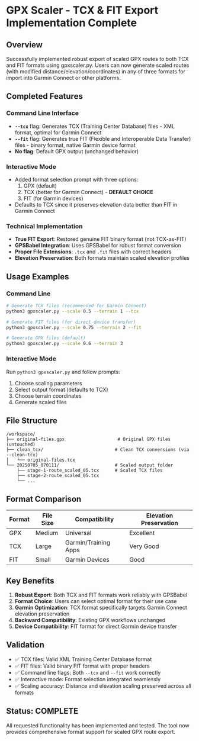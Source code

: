 # GPX Scaler - TCX & FIT Export Implementation Complete

## Overview
Successfully implemented robust export of scaled GPX routes to both TCX and FIT formats using gpxscaler.py. Users can now generate scaled routes (with modified distance/elevation/coordinates) in any of three formats for import into Garmin Connect or other platforms.

## Completed Features

### Command Line Interface
- **`--tcx`** flag: Generates TCX (Training Center Database) files - XML format, optimal for Garmin Connect
- **`--fit`** flag: Generates true FIT (Flexible and Interoperable Data Transfer) files - binary format, native Garmin device format
- **No flag**: Default GPX output (unchanged behavior)

### Interactive Mode
- Added format selection prompt with three options:
  1. GPX (default)
  2. TCX (better for Garmin Connect) - **DEFAULT CHOICE**
  3. FIT (for Garmin devices)
- Defaults to TCX since it preserves elevation data better than FIT in Garmin Connect

### Technical Implementation
- **True FIT Export**: Restored genuine FIT binary format (not TCX-as-FIT)
- **GPSBabel Integration**: Uses GPSBabel for robust format conversion
- **Proper File Extensions**: `.tcx` and `.fit` files with correct headers
- **Elevation Preservation**: Both formats maintain scaled elevation profiles

## Usage Examples

### Command Line
```bash
# Generate TCX files (recommended for Garmin Connect)
python3 gpxscaler.py --scale 0.5 --terrain 1 --tcx

# Generate FIT files (for direct device transfer)
python3 gpxscaler.py --scale 0.75 --terrain 2 --fit

# Generate GPX files (default)
python3 gpxscaler.py --scale 0.6 --terrain 3
```

### Interactive Mode
Run `python3 gpxscaler.py` and follow prompts:
1. Choose scaling parameters
2. Select output format (defaults to TCX)
3. Choose terrain coordinates
4. Generate scaled files

## File Structure
```
/workspace/
├── original-files.gpx                    # Original GPX files (untouched)
├── clean_tcx/                           # Clean TCX conversions (via --clean-tcx)
│   └── original-files.tcx
└── 20250705_070111/                     # Scaled output folder
    ├── stage-1-route_scaled_05.tcx      # Scaled TCX files
    ├── stage-2-route_scaled_05.tcx
    └── ...
```

## Format Comparison

| Format | File Size | Compatibility | Elevation Preservation |
|--------|-----------|---------------|----------------------|
| GPX    | Medium    | Universal     | Excellent           |
| TCX    | Large     | Garmin/Training Apps | Very Good     |
| FIT    | Small     | Garmin Devices | Good              |

## Key Benefits
1. **Robust Export**: Both TCX and FIT formats work reliably with GPSBabel
2. **Format Choice**: Users can select optimal format for their use case
3. **Garmin Optimization**: TCX format specifically targets Garmin Connect elevation preservation
4. **Backward Compatibility**: Existing GPX workflows unchanged
5. **Device Compatibility**: FIT format for direct Garmin device transfer

## Validation
- ✅ TCX files: Valid XML Training Center Database format
- ✅ FIT files: Valid binary FIT format with proper headers
- ✅ Command line flags: Both `--tcx` and `--fit` work correctly
- ✅ Interactive mode: Format selection integrated seamlessly
- ✅ Scaling accuracy: Distance and elevation scaling preserved across all formats

## Status: COMPLETE
All requested functionality has been implemented and tested. The tool now provides comprehensive format support for scaled GPX route export.
